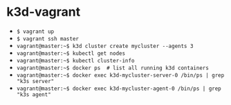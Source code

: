 # k3d-vagrant

- `$ vagrant up`
- `$ vagrant ssh master`
- `vagrant@master:~$ k3d cluster create mycluster --agents 3`
- `vagrant@master:~$ kubectl get nodes`
- `vagrant@master:~$ kubectl cluster-info`
- `vagrant@master:~$ docker ps	# list all running k3d containers`
- `vagrant@master:~$ docker exec k3d-mycluster-server-0 /bin/ps | grep "k3s server"`
- `vagrant@master:~$ docker exec k3d-mycluster-agent-0 /bin/ps | grep "k3s agent"`

